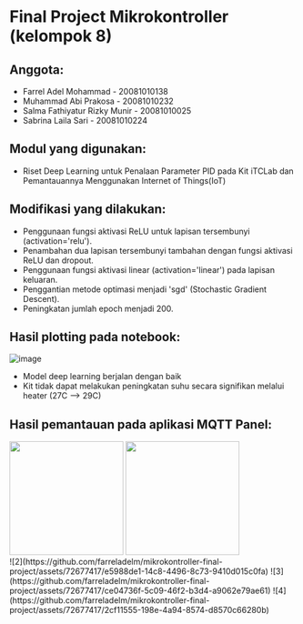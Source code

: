 # Final Project Mikrokontroller (kelompok 8)

## Anggota:
- Farrel Adel Mohammad          -   20081010138
- Muhammad Abi Prakosa          -   20081010232
- Salma Fathiyatur Rizky Munir  -   20081010025
- Sabrina Laila Sari            -   20081010224

## Modul yang digunakan:
- Riset Deep Learning untuk Penalaan Parameter PID pada Kit iTCLab dan Pemantauannya Menggunakan Internet of Things(IoT) 

## Modifikasi yang dilakukan:
- Penggunaan fungsi aktivasi ReLU untuk lapisan tersembunyi (activation='relu').
- Penambahan dua lapisan tersembunyi tambahan dengan fungsi aktivasi ReLU dan dropout.
- Penggunaan fungsi aktivasi linear (activation='linear') pada lapisan keluaran.
- Penggantian metode optimasi menjadi 'sgd' (Stochastic Gradient Descent).
- Peningkatan jumlah epoch menjadi 200.

## Hasil plotting pada notebook:
![image](https://github.com/farreladelm/mikrokontroller-final-project/assets/72677417/38f9bb58-29a4-4206-b9a1-1feeca2391e7)
- Model deep learning berjalan dengan baik
- Kit tidak dapat melakukan peningkatan suhu secara signifikan melalui heater (27C --> 29C)

## Hasil pemantauan pada aplikasi MQTT Panel:
<div style="displae:flex; gap: 2rem;">
    <img src="https://github.com/farreladelm/mikrokontroller-final-project/assets/72677417/3373437d-6bff-4b48-a7d6-67407a797fff" width="200">
    <img src="https://github.com/farreladelm/mikrokontroller-final-project/assets/72677417/e5988de1-14c8-4496-8c73-9410d015c0fa" width="200">
    
 </div>
![2](https://github.com/farreladelm/mikrokontroller-final-project/assets/72677417/e5988de1-14c8-4496-8c73-9410d015c0fa)
![3](https://github.com/farreladelm/mikrokontroller-final-project/assets/72677417/ce04736f-5c09-46f2-b3d4-a9062e79ae61)
![4](https://github.com/farreladelm/mikrokontroller-final-project/assets/72677417/2cf11555-198e-4a94-8574-d8570c66280b)

